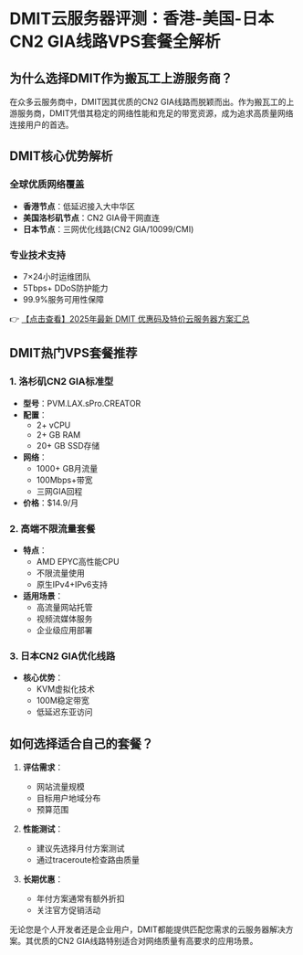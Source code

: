 # DMIT云服务器评测：香港-美国-日本CN2 GIA线路VPS套餐全解析

## 为什么选择DMIT作为搬瓦工上游服务商？

在众多云服务商中，DMIT因其优质的CN2 GIA线路而脱颖而出。作为搬瓦工的上游服务商，DMIT凭借其稳定的网络性能和充足的带宽资源，成为追求高质量网络连接用户的首选。

## DMIT核心优势解析

### 全球优质网络覆盖
- **香港节点**：低延迟接入大中华区
- **美国洛杉矶节点**：CN2 GIA骨干网直连
- **日本节点**：三网优化线路(CN2 GIA/10099/CMI)

### 专业技术支持
- 7×24小时运维团队
- 5Tbps+ DDoS防护能力
- 99.9%服务可用性保障

👉 [【点击查看】2025年最新 DMIT 优惠码及特价云服务器方案汇总](https://bit.ly/dmit_coupon)

## DMIT热门VPS套餐推荐

### 1. 洛杉矶CN2 GIA标准型
- **型号**：PVM.LAX.sPro.CREATOR
- **配置**：
  - 2+ vCPU
  - 2+ GB RAM
  - 20+ GB SSD存储
- **网络**：
  - 1000+ GB月流量
  - 100Mbps+带宽
  - 三网GIA回程
- **价格**：$14.9/月

### 2. 高端不限流量套餐
- **特点**：
  - AMD EPYC高性能CPU
  - 不限流量使用
  - 原生IPv4+IPv6支持
- **适用场景**：
  - 高流量网站托管
  - 视频流媒体服务
  - 企业级应用部署

### 3. 日本CN2 GIA优化线路
- **核心优势**：
  - KVM虚拟化技术
  - 100M稳定带宽
  - 低延迟东亚访问

## 如何选择适合自己的套餐？

1. **评估需求**：
   - 网站流量规模
   - 目标用户地域分布
   - 预算范围

2. **性能测试**：
   - 建议先选择月付方案测试
   - 通过traceroute检查路由质量

3. **长期优惠**：
   - 年付方案通常有额外折扣
   - 关注官方促销活动

无论您是个人开发者还是企业用户，DMIT都能提供匹配您需求的云服务器解决方案。其优质的CN2 GIA线路特别适合对网络质量有高要求的应用场景。